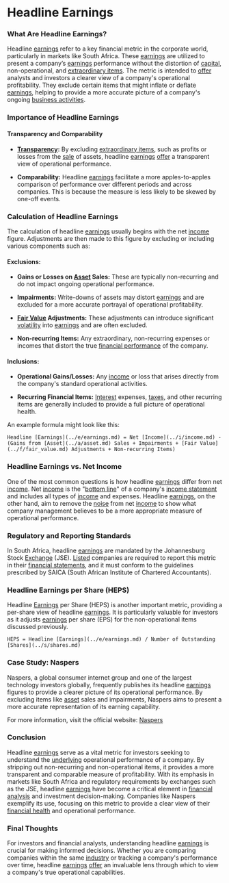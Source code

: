 # Headline Earnings

### What Are Headline Earnings?

Headline [earnings](../e/earnings.md) refer to a key financial metric in the corporate world, particularly in markets like South Africa. These [earnings](../e/earnings.md) are utilized to present a company’s [earnings](../e/earnings.md) performance without the distortion of [capital](../c/capital.md), non-operational, and [extraordinary items](../e/extraordinary_item.md). The metric is intended to [offer](../o/offer.md) analysts and investors a clearer view of a company's operational profitability. They exclude certain items that might inflate or deflate [earnings](../e/earnings.md), helping to provide a more accurate picture of a company's ongoing [business activities](../b/business_activities.md).

### Importance of Headline Earnings

#### Transparency and Comparability

- **[Transparency](../t/transparency.md):** By excluding [extraordinary items](../e/extraordinary_item.md), such as profits or losses from the [sale](../s/sale.md) of assets, headline [earnings](../e/earnings.md) [offer](../o/offer.md) a transparent view of operational performance.
  
- **Comparability:** Headline [earnings](../e/earnings.md) facilitate a more apples-to-apples comparison of performance over different periods and across companies. This is because the measure is less likely to be skewed by one-off events.

### Calculation of Headline Earnings

The calculation of headline [earnings](../e/earnings.md) usually begins with the net [income](../i/income.md) figure. Adjustments are then made to this figure by excluding or including various components such as:

#### Exclusions:

- **Gains or Losses on [Asset](../a/asset.md) Sales:** These are typically non-recurring and do not impact ongoing operational performance.
  
- **Impairments:** Write-downs of assets may distort [earnings](../e/earnings.md) and are excluded for a more accurate portrayal of operational profitability.
  
- **[Fair Value](../f/fair_value.md) Adjustments:** These adjustments can introduce significant [volatility](../v/volatility.md) into [earnings](../e/earnings.md) and are often excluded.
  
- **Non-recurring Items:** Any extraordinary, non-recurring expenses or incomes that distort the true [financial performance](../f/financial_performance.md) of the company.

#### Inclusions:

- **Operational Gains/Losses:** Any [income](../i/income.md) or loss that arises directly from the company's standard operational activities.
  
- **Recurring Financial Items:** [Interest](../i/interest.md) expenses, [taxes](../t/taxes.md), and other recurring items are generally included to provide a full picture of operational health.

An example formula might look like this:
```
Headline [Earnings](../e/earnings.md) = Net [Income](../i/income.md) - (Gains from [Asset](../a/asset.md) Sales + Impairments + [Fair Value](../f/fair_value.md) Adjustments + Non-recurring Items)
```

### Headline Earnings vs. Net Income

One of the most common questions is how headline [earnings](../e/earnings.md) differ from net [income](../i/income.md). Net [income](../i/income.md) is the "[bottom line](../b/bottom_line.md)" of a company's [income statement](../i/income_statement.md) and includes all types of [income](../i/income.md) and expenses. Headline [earnings](../e/earnings.md), on the other hand, aim to remove the [noise](../n/noise.md) from net [income](../i/income.md) to show what company management believes to be a more appropriate measure of operational performance.

### Regulatory and Reporting Standards

In South Africa, headline [earnings](../e/earnings.md) are mandated by the Johannesburg Stock [Exchange](../e/exchange.md) (JSE). [Listed](../l/listed.md) companies are required to report this metric in their [financial statements](../f/financial_statements.md), and it must conform to the guidelines prescribed by SAICA (South African Institute of Chartered Accountants).

### Headline Earnings per Share (HEPS)

Headline [Earnings](../e/earnings.md) per Share (HEPS) is another important metric, providing a per-share view of headline [earnings](../e/earnings.md). It is particularly valuable for investors as it adjusts [earnings](../e/earnings.md) per share (EPS) for the non-operational items discussed previously.

```
HEPS = Headline [Earnings](../e/earnings.md) / Number of Outstanding [Shares](../s/shares.md)
```

### Case Study: Naspers

Naspers, a global consumer internet group and one of the largest technology investors globally, frequently publishes its headline [earnings](../e/earnings.md) figures to provide a clearer picture of its operational performance. By excluding items like [asset](../a/asset.md) sales and impairments, Naspers aims to present a more accurate representation of its earning capability.

For more information, visit the official website: [Naspers](https://www.naspers.com/)

### Conclusion

Headline [earnings](../e/earnings.md) serve as a vital metric for investors seeking to understand the [underlying](../u/underlying.md) operational performance of a company. By stripping out non-recurring and non-operational items, it provides a more transparent and comparable measure of profitability. With its emphasis in markets like South Africa and regulatory requirements by exchanges such as the JSE, headline [earnings](../e/earnings.md) have become a critical element in [financial analysis](../f/financial_analysis.md) and investment decision-making. Companies like Naspers exemplify its use, focusing on this metric to provide a clear view of their [financial health](../f/financial_health.md) and operational performance.

### Final Thoughts

For investors and financial analysts, understanding headline [earnings](../e/earnings.md) is crucial for making informed decisions. Whether you are comparing companies within the same [industry](../i/industry.md) or tracking a company's performance over time, headline [earnings](../e/earnings.md) [offer](../o/offer.md) an invaluable lens through which to view a company's true operational capabilities.